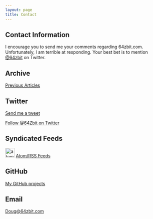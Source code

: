 ```yaml
---
layout: page
title: Contact
---
```


## Contact Information

I encourage you to send me your comments regarding 64zbit.com. Unfortunately, I am terrible at responding. Your best bet is to mention [@64zbit](https://twitter.com/intent/tweet?text=@64zbit) on Twitter. 

## Archive
[Previous Articles](/archive)

## Twitter
[Send me a tweet](https://twitter.com/intent/tweet?text=@64zbit)

[Follow @64Zbit on Twitter](https://twitter.com/64zbit)


## Syndicated Feeds

 <img src="/images/256px-Feed-icon.svg.png" alt="atom logo" title="atom logo" width="30"/>  [Atom/RSS Feeds](/feed.xml)

## GitHub
[My GitHub projects](https://github.com/dougpark)


## Email
[Doug@64zbit.com](mailto:doug@64zbit.com)